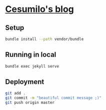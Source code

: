# [Cesumilo's blog](https://cesumilo.github.io/)

## Setup

```bash
bundle install --path vendor/bundle
```

## Running in local

```bash
bundle exec jekyll serve
```

## Deployment

```bash
git add .
git commit -m "beautiful commit message ;)"
git push origin master
```